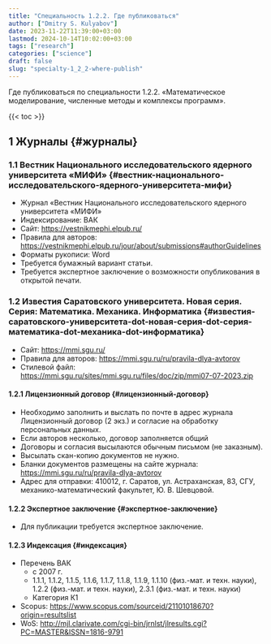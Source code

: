 ```yaml
---
title: "Специальность 1.2.2. Где публиковаться"
author: ["Dmitry S. Kulyabov"]
date: 2023-11-22T11:39:00+03:00
lastmod: 2024-10-14T10:02:00+03:00
tags: ["research"]
categories: ["science"]
draft: false
slug: "specialty-1_2_2-where-publish"
---
```


Где публиковаться по специальности 1.2.2. «Математическое моделирование, численные методы и комплексы программ».

<!--more-->

{{< toc >}}


## <span class="section-num">1</span> Журналы {#журналы}


### <span class="section-num">1.1</span> Вестник Национального исследовательского ядерного университета «МИФИ» {#вестник-национального-исследовательского-ядерного-университета-мифи}

-   Журнал «Вестник Национального исследовательского ядерного университета «МИФИ»
-   Индексирование: ВАК
-   Сайт: <https://vestnikmephi.elpub.ru/>
-   Правила для авторов: <https://vestnikmephi.elpub.ru/jour/about/submissions#authorGuidelines>
-   Форматы рукописи: Word
-   Требуется бумажный вариант статьи.
-   Требуется экспертное заключение о возможности опубликования в открытой печати.


### <span class="section-num">1.2</span> Известия Саратовского университета. Новая серия. Серия: Математика. Механика. Информатика {#известия-саратовского-университета-dot-новая-серия-dot-серия-математика-dot-механика-dot-информатика}

-   Сайт: <https://mmi.sgu.ru/>
-   Правила для авторов: <https://mmi.sgu.ru/ru/pravila-dlya-avtorov>
-   Стилевой файл: <https://mmi.sgu.ru/sites/mmi.sgu.ru/files/doc/zip/mmi07-07-2023.zip>


#### <span class="section-num">1.2.1</span> Лицензионный договор {#лицензионный-договор}

-   Необходимо заполнить и выслать по почте в адрес журнала Лицензионный договор (2 экз.) и согласие на обработку персональных данных.
-   Если авторов несколько, договор заполняется общий
-   Договоры и согласия высылаются обычным письмом (не заказным).
-   Высылать скан-копию документов не нужно.
-   Бланки документов размещены на сайте журнала: <https://mmi.sgu.ru/ru/pravila-dlya-avtorov>
-   Адрес для отправки: 410012, г. Саратов, ул. Астраханская, 83, СГУ, механико-математический факультет, Ю. В. Шевцовой.


#### <span class="section-num">1.2.2</span> Экспертное заключение {#экспертное-заключение}

-   Для публикации требуется экспертное заключение.


#### <span class="section-num">1.2.3</span> Индексация {#индексация}

-   Перечень ВАК
    -   с 2007 г.
    -   1.1.1, 1.1.2, 1.1.5, 1.1.6, 1.1.7, 1.1.8, 1.1.9, 1.1.10 (физ.-мат. и техн. науки), 1.2.2 (физ.-мат. и техн. науки), 2.3.1 (физ.-мат. и техн. науки)
    -   Категория К1
-   Scopus: <https://www.scopus.com/sourceid/21101018670?origin=resultslist>
-   WoS: <http://mjl.clarivate.com/cgi-bin/jrnlst/jlresults.cgi?PC=MASTER&ISSN=1816-9791>
